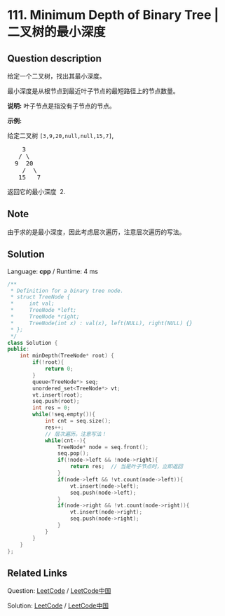# 111. Minimum Depth of Binary Tree | 二叉树的最小深度

## Question description

<!--If you want to use the English description, use <p>Given a binary tree, find its minimum depth.</p>

<p>The minimum depth is the number of nodes along the shortest path from the root node down to the nearest leaf node.</p>

<p><strong>Note:</strong>&nbsp;A leaf is a node with no children.</p>

<p><strong>Example:</strong></p>

<p>Given binary tree <code>[3,9,20,null,null,15,7]</code>,</p>

<pre>
    3
   / \
  9  20
    /  \
   15   7</pre>

<p>return its minimum&nbsp;depth = 2.</p>
 instead-->
<p>给定一个二叉树，找出其最小深度。</p>

<p>最小深度是从根节点到最近叶子节点的最短路径上的节点数量。</p>

<p><strong>说明:</strong>&nbsp;叶子节点是指没有子节点的节点。</p>

<p><strong>示例:</strong></p>

<p>给定二叉树&nbsp;<code>[3,9,20,null,null,15,7]</code>,</p>

<pre>    3
   / \
  9  20
    /  \
   15   7</pre>

<p>返回它的最小深度 &nbsp;2.</p>


## Note

由于求的是最小深度，因此考虑层次遍历，注意层次遍历的写法。


## Solution

Language: **cpp**  /  Runtime: 4 ms

```cpp
/**
 * Definition for a binary tree node.
 * struct TreeNode {
 *     int val;
 *     TreeNode *left;
 *     TreeNode *right;
 *     TreeNode(int x) : val(x), left(NULL), right(NULL) {}
 * };
 */
class Solution {
public:
    int minDepth(TreeNode* root) {
        if(!root){
            return 0;
        }
        queue<TreeNode*> seq;
        unordered_set<TreeNode*> vt;
        vt.insert(root);
        seq.push(root);
        int res = 0;
        while(!seq.empty()){
            int cnt = seq.size();
            res++;
            // 层次遍历。注意写法！
            while(cnt--){
                TreeNode* node = seq.front();
                seq.pop();
                if(!node->left && !node->right){
                    return res;  // 当是叶子节点时，立即返回
                }
                if(node->left && !vt.count(node->left)){
                    vt.insert(node->left);
                    seq.push(node->left);
                }
                if(node->right && !vt.count(node->right)){
                    vt.insert(node->right);
                    seq.push(node->right);
                }
            }
        }
    }
};
```



## Related Links

Question: [LeetCode](https://leetcode.com/problems/minimum-depth-of-binary-tree/description/)  /  [LeetCode中国](https://leetcode-cn.com/problems/minimum-depth-of-binary-tree/description/)

Solution: [LeetCode](https://leetcode.com/articles/minimum-depth-of-binary-tree/)  /  [LeetCode中国](https://leetcode-cn.com/articles/minimum-depth-of-binary-tree/)